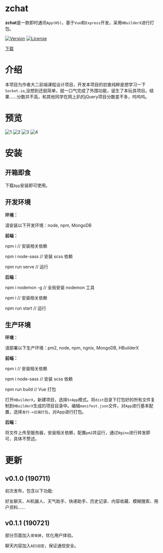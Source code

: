 # zchat

**zchat**是一款即时通讯`App(H5)`，基于`Vue`和`Express`开发，采用`HBuilderX`进行打包。

[![Version](https://img.shields.io/badge/Release-0.1.0-green.svg)](https://github.com/izhaoo/zchat)
[![License](https://img.shields.io/badge/License-MIT-red.svg)](https://mit-license.org/)

[下载](https://github.com/izhaoo/zchat/releases)

# 介绍

本项目为作者大二前端课程设计项目，开发本项目的初衷纯粹是想学习一下`Socket.io`,没想到还挺简单，就一口气完成了外围功能，诞生了本玩具项目。结果……分数并不高，和其他同学在网上扒的jQuery项目分数差不多，呜呜呜。

# 预览

![1](https://pic.izhaoo.com/20190711212545.jpg)
![2](https://pic.izhaoo.com/20190711212544.jpg)
![3](https://pic.izhaoo.com/20190711212546.jpg)
![4](https://pic.izhaoo.com/20190711212549.jpg)

# 安装

## 开箱即食

下载`App`安装即可使用。

## 开发环境

**环境：**

请安装以下开发环境：node, npm, MongoDB

**前端：**

npm i    // 安装相关依赖

npm i node-sass    // 安装 scss 依赖

npm run serve    // 运行

**后端：**

npm i nodemon -g    // 全局安装 nodemon 工具

npm i    // 安装相关依赖

npm run start    // 运行

## 生产环境

**环境：**

请部署以下生产环境：pm2, node, npm, ngnix, MongoDB, HBuilderX

**前端：**

npm i    // 安装相关依赖

npm i node-sass    // 安装 scss 依赖

npm run build    // Vue 打包

打开`HBuilderX`，新建项目，选择`5+App`模式。将`dist`目录下打包好的所有文件复制到`HBuilderX`生成的项目目录中。编辑`manifest.json`文件，对`App`进行基本配置，选择`发行->云端打包`，对App进行打包。

**后端：**

将文件上传至服务器，安装相关依赖，配置`pm2`并运行，通过`Nginx`进行转发即可，具体不赘述。

# 更新

## v0.1.0 (190711)

初次发布，包含以下功能:

好友聊天、AI机器人、天气助手、快递助手、历史记录、内容收藏、模糊搜索、用户资料……

## v0.1.1 (190721)

部分页面加入`骨架屏`，优化用户体验。

聊天内容加入`AES加密`，保证通信安全。